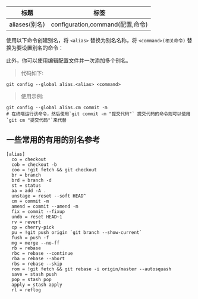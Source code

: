 | 标题          | 标签                             |
| ------------- | -------------------------------- |
| aliases(别名) | configuration,command(配置,命令) |

使用以下命令创建别名，将 `<alias>` 替换为别名名称，将 `<command>(相关命令)` 替换为要设置别名的命令：

此外，你可以使用编辑配置文件并一次添加多个别名。

> 代码如下:

```shell
git config --global alias.<alias> <command>
```

> 使用示例:

```shell
git config --global alias.cm commit -m
# 在终端运行该命令，然后使用`git commit -m "提交代码"` 提交代码的命令则可以使用`git cm "提交代码"`来代替
```

## 一些常用的有用的别名参考

```shell
[alias]
  co = checkout
  cob = checkout -b
  coo = !git fetch && git checkout
  br = branch
  brd = branch -d
  st = status
  aa = add -A .
  unstage = reset --soft HEAD^
  cm = commit -m
  amend = commit --amend -m
  fix = commit --fixup
  undo = reset HEAD~1
  rv = revert
  cp = cherry-pick
  pu = !git push origin `git branch --show-current`
  fush = push -f
  mg = merge --no-ff
  rb = rebase
  rbc = rebase --continue
  rba = rebase --abort
  rbs = rebase --skip
  rom = !git fetch && git rebase -i origin/master --autosquash
  save = stash push
  pop = stash pop
  apply = stash apply
  rl = reflog
```
